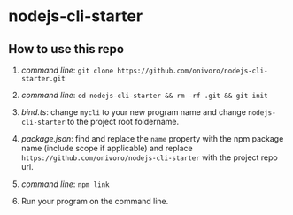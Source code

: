 # nodejs-cli-starter

## How to use this repo

1. *command line*: `git clone https://github.com/onivoro/nodejs-cli-starter.git`

1. *command line*: `cd nodejs-cli-starter && rm -rf .git && git init`

1. *bind.ts*: change `mycli` to your new program name and change `nodejs-cli-starter` to the project root foldername.

1. *package.json*: find and replace the `name` property with the npm package name (include scope if applicable) and replace `https://github.com/onivoro/nodejs-cli-starter` with the project repo url.

1. *command line*: `npm link`

1. Run your program on the command line.